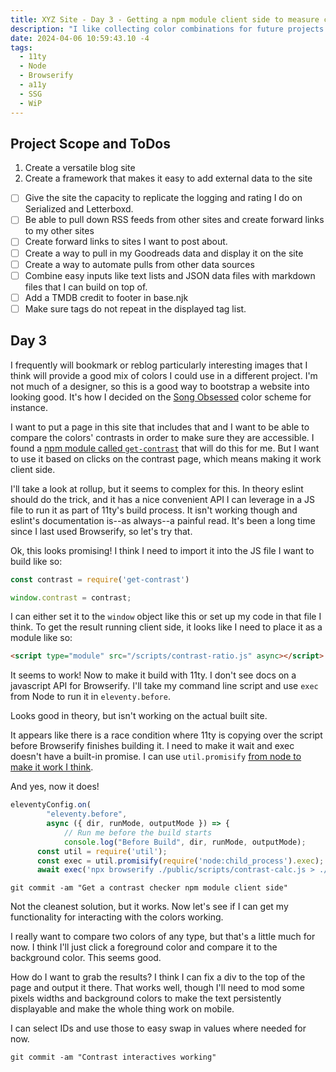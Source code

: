 ```yaml
---
title: XYZ Site - Day 3 - Getting a npm module client side to measure contrasts
description: "I like collecting color combinations for future projects but I want to make sure they are a11y AAA contrasts for accessible readability."
date: 2024-04-06 10:59:43.10 -4
tags:
  - 11ty
  - Node
  - Browserify
  - a11y
  - SSG
  - WiP
---
```


## Project Scope and ToDos

1. Create a versatile blog site
2. Create a framework that makes it easy to add external data to the site

- [ ] Give the site the capacity to replicate the logging and rating I do on Serialized and Letterboxd.
- [ ] Be able to pull down RSS feeds from other sites and create forward links to my other sites
- [ ] Create forward links to sites I want to post about.
- [ ] Create a way to pull in my Goodreads data and display it on the site
- [ ] Create a way to automate pulls from other data sources
- [ ] Combine easy inputs like text lists and JSON data files with markdown files that I can build on top of.
- [ ] Add a TMDB credit to footer in base.njk
- [ ] Make sure tags do not repeat in the displayed tag list.

## Day 3

I frequently will bookmark or reblog particularly interesting images that I think will provide a good mix of colors I could use in a different project. I'm not much of a designer, so this is a good way to bootstrap a website into looking good. It's how I decided on the [Song Obsessed](https://songobsessed.com) color scheme for instance.

I want to put a page in this site that includes that and I want to be able to compare the colors' contrasts in order to make sure they are accessible. I found a [npm module called `get-contrast`](https://www.npmjs.com/package/get-contrast) that will do this for me. But I want to use it based on clicks on the contrast page, which means making it work client side.

I'll take a look at rollup, but it seems to complex for this. In theory eslint should do the trick, and it has a nice convenient API I can leverage in a JS file to run it as part of 11ty's build process. It isn't working though and eslint's documentation is--as always--a painful read. It's been a long time since I last used Browserify, so let's try that.

Ok, this looks promising! I think I need to import it into the JS file I want to build like so:

```javascript
const contrast = require('get-contrast')

window.contrast = contrast;
```
I can either set it to the `window` object like this or set up my code in that file I think. To get the result running client side, it looks like I need to place it as a module like so:

```html
<script type="module" src="/scripts/contrast-ratio.js" async></script>
```

It seems to work! Now to make it build with 11ty. I don't see docs on a javascript API for Browserify. I'll take my command line script and use `exec` from Node to run it in `eleventy.before`.

Looks good in theory, but isn't working on the actual built site.

It appears like there is a race condition where 11ty is copying over the script before Browserify finishes building it. I need to make it wait and exec doesn't have a built-in promise. I can use `util.promisify` [from node to make it work I think](https://stackoverflow.com/questions/30763496/how-to-promisify-nodes-child-process-exec-and-child-process-execfile-functions).

And yes, now it does!

```javascript
eleventyConfig.on(
		"eleventy.before",
		async ({ dir, runMode, outputMode }) => {
			// Run me before the build starts
			console.log("Before Build", dir, runMode, outputMode);
      const util = require('util');
      const exec = util.promisify(require('node:child_process').exec);
      await exec('npx browserify ./public/scripts/contrast-calc.js > ./public/scripts/contrast-ratio.js');
```

`git commit -am "Get a contrast checker npm module client side"`

Not the cleanest solution, but it works. Now let's see if I can get my functionality for interacting with the colors working.

I really want to compare two colors of any type, but that's a little much for now. I think I'll just click a foreground color and compare it to the background color. This seems good.

How do I want to grab the results? I think I can fix a div to the top of the page and output it there. That works well, though I'll need to mod some pixels widths and background colors to make the text persistently displayable and make the whole thing work on mobile.

I can select IDs and use those to easy swap in values where needed for now.

`git commit -am "Contrast interactives working"`
